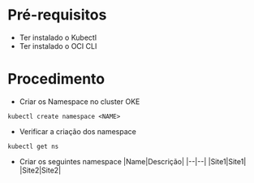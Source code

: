 # Pré-requisitos
- Ter instalado o Kubectl
- Ter instalado o OCI CLI

# Procedimento
- Criar os Namespace no cluster OKE
```
kubectl create namespace <NAME>
```
- Verificar a criação dos namespace
```
kubectl get ns
```
- Criar os seguintes namespace
|Name|Descrição|
|--|--|
|Site1|Site1|
|Site2|Site2|